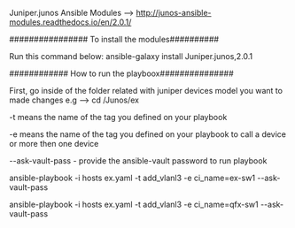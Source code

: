 
Juniper.junos Ansible Modules --> http://junos-ansible-modules.readthedocs.io/en/2.0.1/

################ To install the modules##########

Run this command below:
ansible-galaxy install Juniper.junos,2.0.1

############ How to run the playboox###############

First, go inside of the folder related with juniper devices model you want to made changes
e.g --> cd /Junos/ex

-t means the name of the tag you defined on your playbook

-e means the name of the tag you defined on your playbook to call a device or more then one device

--ask-vault-pass - provide the ansible-vault password to run playbook


ansible-playbook -i hosts ex.yaml -t add_vlanl3 -e ci_name=ex-sw1 --ask-vault-pass


ansible-playbook -i hosts ex.yaml -t add_vlanl3 -e ci_name=qfx-sw1 --ask-vault-pass
